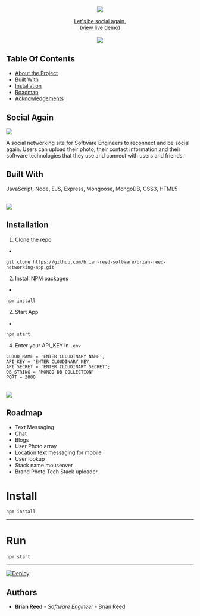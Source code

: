 <br/>
<p align="center">
  <h3 align="center">  
    <a href="http://social-again.herokuapp.com/" target="_blank">
      <img src="https://res.cloudinary.com/at100dev/image/upload/v1628713361/social_again_l9lsgr.svg">
   
</h3>

  <p align="center">
    Let's be social again.
    <br/>
      (view live demo)
     </a>
    <br/>
    <br/>
<img src="https://raw.githubusercontent.com/andreasbm/readme/master/assets/lines/colored.png">
  </p>
</p>

## Table Of Contents

* [About the Project](#Social-Again)
* [Built With](#built-with)
* [Installation](#installation)
* [Roadmap](#roadmap)
* [Acknowledgements](#acknowledgements)

## Social Again
<img src="https://repository-images.githubusercontent.com/370849781/d3bf52de-6d67-4a73-9b17-616e31d05fbf">

A social networking site for Software Engineers to reconnect and be social again. Users can upload their photo, their contact information and their software technologies that they use and connect with users and friends.

## Built With

JavaScript, Node, EJS, Express, Mongoose, MongoDB, CSS3, HTML5

 <br/>
    <img src="https://raw.githubusercontent.com/andreasbm/readme/master/assets/lines/colored.png">
 <br/>


## Installation


1. Clone the repo

*
```
git clone https://github.com/brian-reed-software/brian-reed-networking-app.git
```

2. Install NPM packages

*
```
npm install
```

2. Start App

*
```
npm start
```

4. Enter your API_KEY in `.env`

```JS
CLOUD_NAME = 'ENTER CLOUDINARY NAME';
API_KEY = 'ENTER CLOUDINARY KEY;
API_SECRET = 'ENTER CLOUDINARY SECRET';
DB_STRING = 'MONGO DB COLLECTION'
PORT = 3000

```
 <br/>
    <img src="https://raw.githubusercontent.com/andreasbm/readme/master/assets/lines/colored.png">
 <br/>

##  Roadmap

  - Text Messaging 
  - Chat
  - Blogs
  - User Photo array
  - Location text messaging for mobile
  - User lookup
  - Stack name mouseover
  - Brand Photo Tech Stack uploader
  
# Install

`npm install`

---

# Run

`npm start`

---

<a href="https://heroku.com/deploy">
  <img src="https://www.herokucdn.com/deploy/button.svg" alt="Deploy">
</a>

## Authors

* **Brian Reed** - *Software Engineer* - [Brian Reed](https://github.com/brian-reed-software/brian-reed-networking-app)



